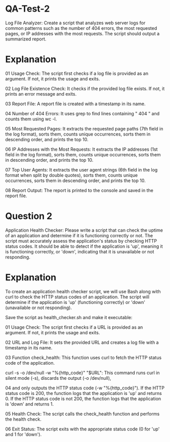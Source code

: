 # QA-Test-2
Log File Analyzer:
Create a script that analyzes web server logs  for
common patterns such as the number of 404 errors, the most requested
pages, or IP addresses with the most requests. The script should output a
summarized report.
 
 #  Explanation

   01 Usage Check: The script first checks if a log file is provided as an argument. If not, it prints the usage and exits.

   02 Log File Existence Check: It checks if the provided log file exists. If not, it prints an error message and exits.

   03 Report File: A report file is created with a timestamp in its name.

   04 Number of 404 Errors: It uses grep to find lines containing " 404 " and counts them using wc -l.

   05 Most Requested Pages: It extracts the requested page paths (7th field in the log format), sorts them, counts unique occurrences, sorts them in descending order, and prints the top 10.

   06 IP Addresses with the Most Requests: It extracts the IP addresses (1st field in the log format), sorts them, counts unique occurrences, sorts them in descending order, and prints the top 10.

   07 Top User Agents: It extracts the user agent strings (6th field in the log format when split by double quotes), sorts them, counts unique occurrences, sorts them in descending order, and prints the top 10.

   08 Report Output: The report is printed to the console and saved in the report file.

# Question 2
Application Health Checker:
Please write a script that can check the uptime of an application and
determine if it is functioning correctly or not. The script must accurately
assess the application's status by checking HTTP status codes. It should be
able to detect if the application is 'up', meaning it is functioning correctly, or
'down', indicating that it is unavailable or not responding.

# Explanation
To create an application health checker script, we will use Bash along with curl to check the HTTP status codes of an application. The script will determine if the application is 'up' (functioning correctly) or 'down' (unavailable or not responding).

Save the script as health_checker.sh and make it executable:

01 Usage Check: The script first checks if a URL is provided as an argument. If not, it prints the usage and exits.

02 URL and Log File: It sets the provided URL and creates a log file with a timestamp in its name.

03 Function check_health: This function uses curl to fetch the HTTP status code of the application.
 
  curl -s -o /dev/null -w "%{http_code}" "$URL": This command runs curl in silent mode (-s), discards the output (-o /dev/null),

04 and only outputs the HTTP status code (-w "%{http_code}").
    If the HTTP status code is 200, the function logs that the application is 'up' and returns 0.
    If the HTTP status code is not 200, the function logs that the application is 'down' and returns 1.

05 Health Check: The script calls the check_health function and performs the health check.

06 Exit Status: The script exits with the appropriate status code (0 for 'up' and 1 for 'down').

